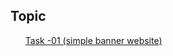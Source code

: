 
## Topic
<ul>
<a href="https://tahsin000.github.io/WEB_DEVELOPMENT/CSE-3532/Task-01/index.html">Task -01 (simple banner website)</a>  
 </ul>

